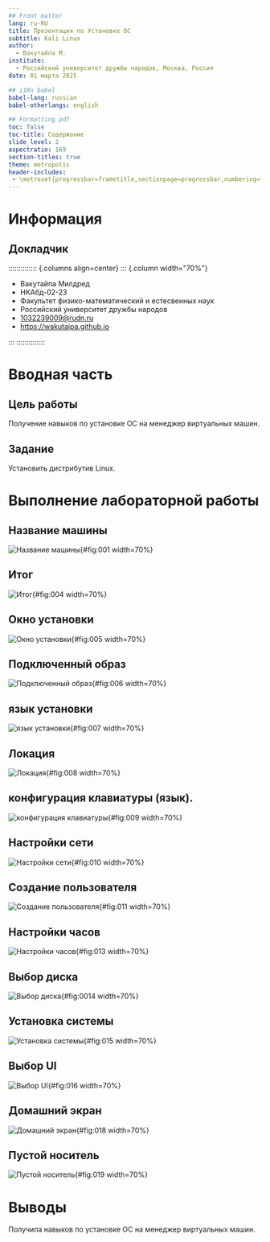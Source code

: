 ```yaml
---
## Front matter
lang: ru-RU
title: Презентация по Установке ОС
subtitle: Kali Linux
author:
  - Вакутайпа М.
institute:
  - Российский университет дружбы народов, Москва, Россия
date: 01 марта 2025

## i18n babel
babel-lang: russian
babel-otherlangs: english

## Formatting pdf
toc: false
toc-title: Содержание
slide_level: 2
aspectratio: 169
section-titles: true
theme: metropolis
header-includes:
 - \metroset{progressbar=frametitle,sectionpage=progressbar,numbering=fraction}
---
```


# Информация

## Докладчик

:::::::::::::: {.columns align=center}
::: {.column width="70%"}

  * Вакутайпа Милдред
  * НКАбд-02-23
  * Факультет физико-математический и естесвенных наук
  * Российский университет дружбы народов
  * [1032239009@rudn.ru](mailto:1032239009@rudn.ru)
  * <https://wakutaipa.github.io>

:::
::::::::::::::

# Вводная часть

## Цель работы

Получение навыков по установке ОС на менеджер виртуальных машин.

## Задание

Установить дистрибутив Linux.

# Выполнение лабораторной работы

## Название машины

![Название машины](image/1.jpg){#fig:001 width=70%}

## Итог

![Итог](image/4.jpg){#fig:004 width=70%}

## Окно установки

![Окно установки](image/5.jpg){#fig:005 width=70%}

## Подключенный образ

![Подключенный образ](image/6.jpg){#fig:006 width=70%}

## язык установки

![язык установки](image/7.jpg){#fig:007 width=70%}

## Локация 

![Локация](image/8.jpg){#fig:008 width=70%}

## конфигурация клавиатуры (язык).

![конфигурация клавиатуры](image/9.jpg){#fig:009 width=70%}

## Настройки сети 

![Настройки сети](image/11.jpg){#fig:010 width=70%}

## Создание пользователя 

![Создание пользователя](image/12.jpg){#fig:011 width=70%}

## Настройки часов

![Настройки часов](image/15.jpg){#fig:013 width=70%}

## Выбор диска 

![Выбор диска](image/16.jpg){#fig:0014 width=70%}

## Установка системы

![Установка системы](image/18.jpg){#fig:015 width=70%}

## Выбор UI

![Выбор UI](image/19.jpg){#fig:016 width=70%}

## Домашний экран 

![Домашний экран](image/23.jpg){#fig:018 width=70%}

## Пустой носитель

![Пустой носитель](image/24.jpg){#fig:019 width=70%}

# Выводы

Получила навыков по установке ОС на менеджер виртуальных машин.
